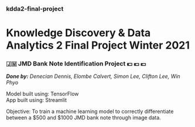 ### kdda2-final-project
# Knowledge Discovery &amp; Data Analytics 2 Final Project Winter 2021

### 🇯🇲 JMD Bank Note Identification Project 💵 💶 💷
***Done by:*** *Denecian Dennis, Elombe Calvert, Simon Lee, Clifton Lee, Win Phyo*

Model built using: TensorFlow  
App built using: Streamlit 

Objective: To train a machine learning model to correctly differentiate between a $500 and $1000 JMD bank note through image data.
